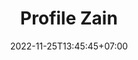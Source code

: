 ---
title: "Profile Zain"
date: 2022-11-25T13:45:45+07:00
draft: false
writer: "Heri"
zname_writer: "Heri Waluyo"
aliases: ['/artikel/Heri/']
url: "artikel/Heri"
zprofile: "Heri"
zprofile_heri: "Heri"
---